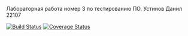 Лабораторная работа номер 3 по тестированию ПО. Устинов Данил 22107

[![Build Status](https://app.travis-ci.com/DanilUst/osv3.svg?branch=main)](https://app.travis-ci.com/DanilUst/osv3)
[![Coverage Status](https://coveralls.io/repos/github/DanilUst/osv3/badge.svg?branch=main)](https://coveralls.io/github/DanilUst/osv3?branch=main)



